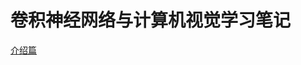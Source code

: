 # 卷积神经网络与计算机视觉学习笔记

[介绍篇](https://github.com/YULONG94/DCNN-and-Computer-Version/blob/master/Introduction.md)
